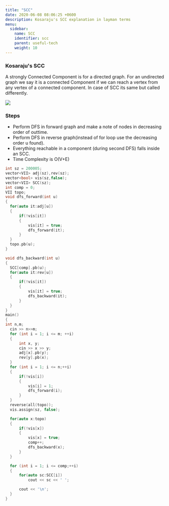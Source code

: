 ```yaml
---
title: "SCC"
date: 2020-06-08 08:06:25 +0600
description: Kosaraju's SCC explanation in layman terms
menu:
  sidebar:
    name: SCC
    identifier: scc
    parent: useful-tech
    weight: 10
---
```


### Kosaraju's SCC

A strongly Connected Component is for a directed graph. For an undirected graph we say it is a connected 
Component if we can reach a vertex from any vertex of a connected component. In case of SCC its same but called differently.

<img src="https://rajagopalan-gangadharan.github.io/Error404/usefultech/SCC.png"/>

### Steps

+ Perform DFS in forward graph and make a note of nodes in decreasing order of outtime.
+ Perform DFS in reverse graph(instead of for loop use the decreasing order u found).
+ Everything reachable in a component (during second DFS) falls inside an SCC.
+ Time Complexity is O(V+E)

```cpp
int sz = 200005;
vector<VII> adj(sz),rev(sz);
vector<bool> vis(sz,false);
vector<VII> SCC(sz);
int comp = 0;
VII topo;
void dfs_forward(int u)
{
  for(auto it:adj[u])
  {
      if(!vis[it])
      {
          vis[it] = true;
          dfs_forward(it);
      }
  }
  topo.pb(u);
}

void dfs_backward(int u)
{
  SCC[comp].pb(u);
  for(auto it:rev[u])
  {
      if(!vis[it])
      {
          vis[it] = true;
          dfs_backward(it);
      }
  }
}
main()
{
int n,m;
  cin >> n>>m;
  for (int i = 1; i <= m; ++i)
  {
      int x, y;
      cin >> x >> y;
      adj[x].pb(y);
      rev[y].pb(x);
  }
  for (int i = 1; i <= n;++i)
  {
      if(!vis[i])
      {
          vis[i] = 1;
          dfs_forward(i);
      }
  }
  reverse(all(topo));
  vis.assign(sz, false);

  for(auto x:topo)
  {
      if(!vis[x])
      {
          vis[x] = true;
          comp++;
          dfs_backward(x);
      }
  }

  for (int i = 1; i <= comp;++i)
  {
      for(auto sc:SCC[i])
          cout << sc << ' ';

      cout << '\n';
  }
}
```
